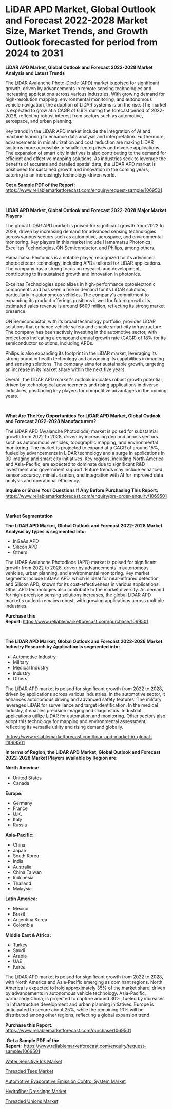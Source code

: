 <p><h1>LiDAR APD Market, Global Outlook and Forecast 2022-2028 Market Size, Market Trends, and Growth Outlook forecasted for period from 2024 to 2031</h1></p><p><strong>LiDAR APD Market, Global Outlook and Forecast 2022-2028 Market Analysis and Latest Trends</strong></p>
<p><p>The LiDAR Avalanche Photo-Diode (APD) market is poised for significant growth, driven by advancements in remote sensing technologies and increasing applications across various industries. With growing demand for high-resolution mapping, environmental monitoring, and autonomous vehicle navigation, the adoption of LiDAR systems is on the rise. The market is expected to grow at a CAGR of 6.9% during the forecast period of 2022-2028, reflecting robust interest from sectors such as automotive, aerospace, and urban planning.</p><p>Key trends in the LiDAR APD market include the integration of AI and machine learning to enhance data analysis and interpretation. Furthermore, advancements in miniaturization and cost reduction are making LiDAR systems more accessible to smaller enterprises and diverse applications. The expansion of smart city initiatives is also contributing to the demand for efficient and effective mapping solutions. As industries seek to leverage the benefits of accurate and detailed spatial data, the LiDAR APD market is positioned for sustained growth and innovation in the coming years, catering to an increasingly technology-driven world.</p></p>
<p><strong>Get a Sample PDF of the Report:&nbsp;</strong> <a href="https://www.reliablemarketforecast.com/enquiry/request-sample/1069501">https://www.reliablemarketforecast.com/enquiry/request-sample/1069501</a></p>
<p>&nbsp;</p>
<p><strong>LiDAR APD Market, Global Outlook and Forecast 2022-2028 Major Market Players</strong></p>
<p><p>The global LiDAR APD market is poised for significant growth from 2022 to 2028, driven by increasing demand for advanced sensing technologies across various sectors such as automotive, aerospace, and environmental monitoring. Key players in this market include Hamamatsu Photonics, Excelitas Technologies, ON Semiconductor, and Philips, among others.</p><p>Hamamatsu Photonics is a notable player, recognized for its advanced photodetector technology, including APDs tailored for LiDAR applications. The company has a strong focus on research and development, contributing to its sustained growth and innovation in photonics.</p><p>Excelitas Technologies specializes in high-performance optoelectronic components and has seen a rise in demand for its LiDAR solutions, particularly in autonomous vehicles. The company's commitment to expanding its product offerings positions it well for future growth. Its estimated sales revenue is around $600 million, reflecting its strong market presence.</p><p>ON Semiconductor, with its broad technology portfolio, provides LiDAR solutions that enhance vehicle safety and enable smart city infrastructure. The company has been actively investing in the automotive sector, with projections indicating a compound annual growth rate (CAGR) of 18% for its semiconductor solutions, including APDs.</p><p>Philips is also expanding its footprint in the LiDAR market, leveraging its strong brand in health technology and advancing its capabilities in imaging and sensing solutions. The company aims for sustainable growth, targeting an increase in its market share within the next five years.</p><p>Overall, the LiDAR APD market's outlook indicates robust growth potential, driven by technological advancements and rising applications in diverse industries, positioning key players for competitive advantages in the coming years.</p></p>
<p>&nbsp;</p>
<p><strong>What Are The Key Opportunities For LiDAR APD Market, Global Outlook and Forecast 2022-2028 Manufacturers?</strong></p>
<p><p>The LiDAR APD (Avalanche Photodiode) market is poised for substantial growth from 2022 to 2028, driven by increasing demand across sectors such as autonomous vehicles, topographic mapping, and environmental monitoring. The market is projected to expand at a CAGR of around 15%, fueled by advancements in LiDAR technology and a surge in applications in 3D imaging and smart city initiatives. Key regions, including North America and Asia-Pacific, are expected to dominate due to significant R&D investment and government support. Future trends may include enhanced sensor accuracy, miniaturization, and integration with AI for improved data analysis and operational efficiency.</p></p>
<p><strong>Inquire or Share Your Questions If Any Before Purchasing This Report:</strong> <a href="https://www.reliablemarketforecast.com/enquiry/pre-order-enquiry/1069501">https://www.reliablemarketforecast.com/enquiry/pre-order-enquiry/1069501</a></p>
<p>&nbsp;</p>
<p><strong>Market Segmentation</strong></p>
<p><strong>The LiDAR APD Market, Global Outlook and Forecast 2022-2028 Market Analysis by types is segmented into:</strong></p>
<p><ul><li>InGaAs APD</li><li>Silicon APD</li><li>Others</li></ul></p>
<p><p>The LiDAR Avalanche Photodiode (APD) market is poised for significant growth from 2022 to 2028, driven by advancements in autonomous vehicles, urban planning, and environmental monitoring. Key market segments include InGaAs APD, which is ideal for near-infrared detection, and Silicon APD, known for its cost-effectiveness in various applications. Other APD technologies also contribute to the market diversity. As demand for high-precision sensing solutions increases, the global LiDAR APD market's outlook remains robust, with growing applications across multiple industries.</p></p>
<p><strong>Purchase this Report:&nbsp;</strong><a href="https://www.reliablemarketforecast.com/purchase/1069501">https://www.reliablemarketforecast.com/purchase/1069501</a></p>
<p>&nbsp;</p>
<p><strong>The LiDAR APD Market, Global Outlook and Forecast 2022-2028 Market Industry Research by Application is segmented into:</strong></p>
<p><ul><li>Automotive Industry</li><li>Military</li><li>Medical Industry</li><li>Industry</li><li>Others</li></ul></p>
<p><p>The LiDAR APD market is poised for significant growth from 2022 to 2028, driven by applications across various industries. In the automotive sector, it enhances autonomous driving and advanced safety features. The military leverages LiDAR for surveillance and target identification. In the medical industry, it enables precision imaging and diagnostics. Industrial applications utilize LiDAR for automation and monitoring. Other sectors also adopt this technology for mapping and environmental assessment, reflecting its versatile utility and rising demand globally.</p></p>
<p><a href="https://www.reliablemarketforecast.com/lidar-apd-market-in-global-r1069501">&nbsp;https://www.reliablemarketforecast.com/lidar-apd-market-in-global-r1069501</a></p>
<p><strong>In terms of Region, the LiDAR APD Market, Global Outlook and Forecast 2022-2028 Market Players available by Region are:</strong></p>
<p>
    <p> <strong> North America: </strong>
        <ul>
            <li>United States</li>
            <li>Canada</li>
        </ul>
        </p> 
    <p> <strong> Europe: </strong>
        <ul>
            <li>Germany</li>
            <li>France</li>
            <li>U.K.</li>
            <li>Italy</li>
            <li>Russia</li>
        </ul>
        </p> 
    <p> <strong> Asia-Pacific: </strong>
        <ul>
            <li>China</li>
            <li>Japan</li>
            <li>South Korea</li>
            <li>India</li>
            <li>Australia</li>
            <li>China Taiwan</li>
            <li>Indonesia</li>
            <li>Thailand</li>
            <li>Malaysia</li>
        </ul>
        </p> 
    <p> <strong> Latin America: </strong>
        <ul>
            <li>Mexico</li>
            <li>Brazil</li>
            <li>Argentina Korea</li>
            <li>Colombia</li>
        </ul>
        </p> 
    <p> <strong> Middle East & Africa: </strong>
        <ul>
            <li>Turkey</li>
            <li>Saudi</li>
            <li>Arabia</li>
            <li>UAE</li>
            <li>Korea</li>
        </ul>
    </p>
    </p>
<p><p>The LiDAR APD market is poised for significant growth from 2022 to 2028, with North America and Asia-Pacific emerging as dominant regions. North America is expected to hold approximately 35% of the market share, driven by advancements in autonomous vehicle technology. Asia-Pacific, particularly China, is projected to capture around 30%, fueled by increases in infrastructure development and urban planning initiatives. Europe is anticipated to secure about 25%, while the remaining 10% will be distributed among other regions, reflecting a global expansion trend.</p></p>
<p><strong>Purchase this Report: </strong><a href="https://www.reliablemarketforecast.com/purchase/1069501">https://www.reliablemarketforecast.com/purchase/1069501</a></p>
<p>&nbsp;<strong>Get a Sample PDF of the Report:&nbsp;&nbsp;</strong><a href="https://www.reliablemarketforecast.com/enquiry/request-sample/1069501">https://www.reliablemarketforecast.com/enquiry/request-sample/1069501</a></p>
<p><strong></strong></p>
<p><p><a href="https://www.linkedin.com/pulse/global-water-sensitive-ink-market-size-trends-analysis-regional-mkdnc?trackingId=5QY2jLZGRCGMbJ4DZ0uTgg%3D%3D">Water Sensitive Ink Market</a></p><p><a href="https://www.linkedin.com/pulse/threaded-tees-market-global-regional-analysis-focus-end-dtpzc?trackingId=XGV%2B%2FmO9Qxa5dLWS8L55PA%3D%3D">Threaded Tees Market</a></p><p><a href="https://www.linkedin.com/pulse/automotive-evaporative-emission-control-system-market-size-cuxbf?trackingId=FGcskiW4SwWp3SxzWC3ttg%3D%3D">Automotive Evaporative Emission Control System Market</a></p><p><a href="https://www.linkedin.com/pulse/booming-hydrofiber-dressings-market-sector-analysis-lrrtc?trackingId=Zk9PMctmT5CyM4WupCsTSQ%3D%3D">Hydrofiber Dressings Market</a></p><p><a href="https://www.linkedin.com/pulse/emerging-trends-threaded-unions-market-global-outlook-future-crhyc?trackingId=%2FtK70fubTK6ScSEFQC%2FEVw%3D%3D">Threaded Unions Market</a></p></p>
